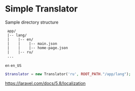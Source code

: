 # Simple Translator

Sample directory structure

```shell
 app/
 |-- lang/
 |    |-- en/
 |    |    |-- main.json
 |    |    |-- home-page.json
 |    |-- ru/
 ...
```

``en`` ``en_US``


```php
$translator = new Translator('ru', ROOT_PATH."/app/lang");
```

https://laravel.com/docs/5.8/localization